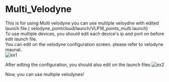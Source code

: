 # Multi_Velodyne
This is for using Multi velodyne
you can use multiple veloydne with edited launch file.( velodyne_pointcloud/launch/VLP16_points_multi.launch)<br/>
To use multiple devices, you should edit each device's ip and port on before edit launch file.<br/> 
You can edit on the velodyne configuration screen. please refer to velodyne maunal.<br/> 
![ex1](https://user-images.githubusercontent.com/22664723/163302284-2f3bd663-0511-4d80-a9ff-5dd1341cb3b9.png)<br/>

After edting the configuration, you should also edit on the launch files
![ex2](https://user-images.githubusercontent.com/22664723/163302892-d2888083-aba6-40ed-a934-f3e49bd626b4.png)

Now, you can use multiple velodynes!
